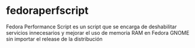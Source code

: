fedoraperfscript
================

Fedora Performance Script es un script que se encarga de deshabilitar servicios innecesarios y mejorar el uso de memoria RAM en Fedora GNOME sin importar el release de la distribución
